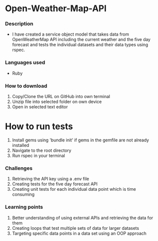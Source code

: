 # Open-Weather-Map-API
### Description
* I have created a service object model that takes data from OpenWeatherMap API including the current weather and the five day forecast and tests the individual datasets and their data types using rspec. 

### Languages used
* Ruby

### How to download
1. Copy/Clone the URL on GitHub into own terminal
2. Unzip file into selected folder on own device 
3. Open in selected text editor

# How to run tests
1. Install gems using 'bundle init' if gems in the gemfile are not already installed
2. Navigate to the root directory
3. Run rspec in your terminal 

### Challenges
1. Retrieving the API key using a .env file
2. Creating tests for the five day forecast API 
3. Creating unit tests for each individual data point which is time consuming 

### Learning points
1. Better understanding of using external APIs and retrieving the data for them
2. Creating loops that test multiple sets of data for larger datasets
3. Targeting specific data points in a data set using an OOP approach

